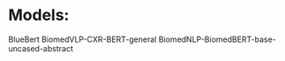 <h1>Models:</h1>
<a href:"https://huggingface.co/bionlp/bluebert_pubmed_mimic_uncased_L-12_H-768_A-12">BlueBert</a>
<a href:"https://huggingface.co/microsoft/BiomedVLP-CXR-BERT-general">BiomedVLP-CXR-BERT-general</a>
<a href:"https://huggingface.co/microsoft/BiomedNLP-BiomedBERT-base-uncased-abstract">BiomedNLP-BiomedBERT-base-uncased-abstract</a>
